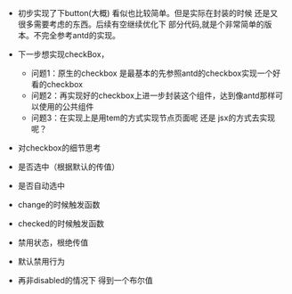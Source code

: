 - 初步实现了下button(大概) 看似也比较简单。但是实际在封装的时候 还是又很多需要考虑的东西。后续有空继续优化下
部分代码,就是个非常简单的版本。不完全参考antd的实现。
  
- 下一步想实现checkBox，
  - 问题1：原生的checkbox 是最基本的先参照antd的checkbox实现一个好看的checkbox
  - 问题2：再实现好的checkbox上进一步封装这个组件，达到像antd那样可以使用的公共组件
  - 问题3：在实现上是用tem的方式实现节点页面呢 还是 jsx的方式去实现呢？
  
 
- 对checkbox的细节思考
 - 是否选中（根据默认的传值）
 - 是否自动选中
 - change的时候触发函数
 - checked的时候触发函数
 - 禁用状态，根绝传值
 - 默认禁用行为
 - 再非disabled的情况下 得到一个布尔值